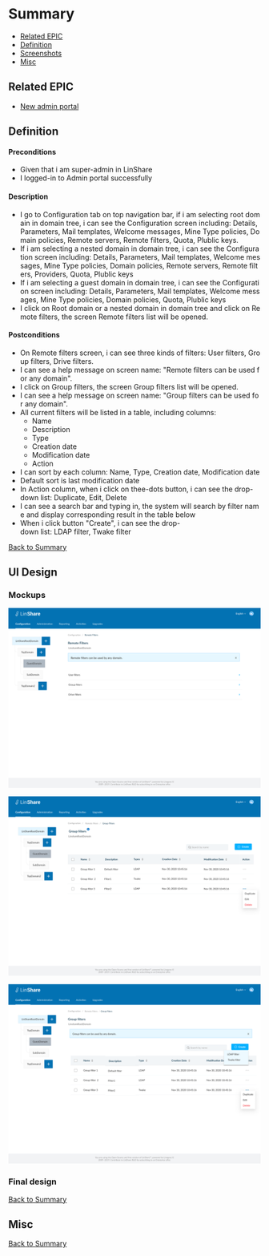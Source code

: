 # Summary

* [Related EPIC](#related-epic)
* [Definition](#definition)
* [Screenshots](#screenshots)
* [Misc](#misc)

## Related EPIC

* [New admin portal](./README.md)

## Definition

#### Preconditions

- Given that i am super-admin in LinShare 
- I logged-in to Admin portal successfully

#### Description

- I go to Configuration tab on top navigation bar, if i am selecting root domain in domain tree, i can see the Configuration screen including: Details, Parameters, Mail templates, Welcome messages, Mine Type policies, Domain policies, Remote servers, Remote filters, Quota, Plublic keys.
- If i am selecting a nested domain in domain tree, i can see the Configuration screen including: Details, Parameters, Mail templates, Welcome messages, Mine Type policies, Domain policies, Remote servers, Remote filters, Providers, Quota, Plublic keys 
- If i am selecting a guest domain in domain tree, i can see the Configuration screen including: Details, Parameters, Mail templates, Welcome messages, Mine Type policies, Domain policies, Quota, Plublic keys 
- I click on Root domain or a nested domain in domain tree and click on Remote filters, the screen Remote filters list will be opened.

#### Postconditions

- On Remote filters screen, i can see three kinds of filters: User filters, Group filters, Drive filters.
- I can see a help message on screen name: "Remote filters can be used for any domain".
- I click on Group filters, the screen Group filters list will be opened. 
- I can see a help message on screen name: "Group filters can be used for any domain".
- All current filters will be listed in a table, including columns: 
   - Name
   - Description
   - Type
   - Creation date
   - Modification date
   - Action
- I can sort by each column: Name, Type, Creation date, Modification date
- Default sort is last modification date
- In Action column, when i click on thee-dots button, i can see the drop-down list: Duplicate, Edit, Delete
- I can see a search bar and typing in, the system will search by filter name and display corresponding result in the table below
- When i click button "Create", i can see the drop-down list: LDAP filter, Twake filter

[Back to Summary](#summary)

## UI Design

### Mockups

![story25](./mockups/25.1.png)

![story25](./mockups/25.2.png)

![story25](./mockups/25.3.png)


### Final design

[Back to Summary](#summary)
## Misc

[Back to Summary](#summary)
